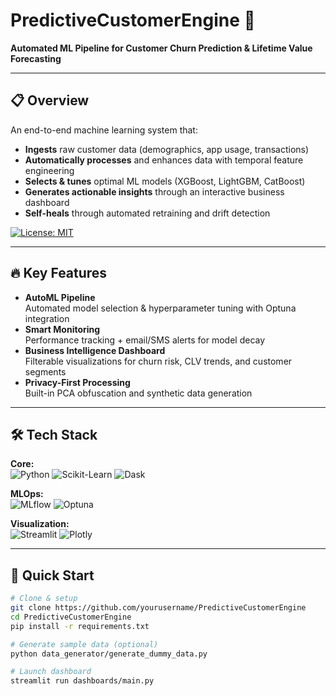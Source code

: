 # PredictiveCustomerEngine 🚀

**Automated ML Pipeline for Customer Churn Prediction & Lifetime Value Forecasting**

---

## 📋 Overview
An end-to-end machine learning system that:
- **Ingests** raw customer data (demographics, app usage, transactions)
- **Automatically processes** and enhances data with temporal feature engineering
- **Selects & tunes** optimal ML models (XGBoost, LightGBM, CatBoost)
- **Generates actionable insights** through an interactive business dashboard
- **Self-heals** through automated retraining and drift detection

[![License: MIT](https://img.shields.io/badge/License-MIT-blue.svg)](https://opensource.org/licenses/MIT)

---

## 🔥 Key Features
- **AutoML Pipeline**  
  Automated model selection & hyperparameter tuning with Optuna integration
- **Smart Monitoring**  
  Performance tracking + email/SMS alerts for model decay
- **Business Intelligence Dashboard**  
  Filterable visualizations for churn risk, CLV trends, and customer segments
- **Privacy-First Processing**  
  Built-in PCA obfuscation and synthetic data generation

---

## 🛠 Tech Stack
**Core:**  
![Python](https://img.shields.io/badge/-Python-3776AB?logo=python&logoColor=white) ![Scikit-Learn](https://img.shields.io/badge/-ScikitLearn-F7931E) ![Dask](https://img.shields.io/badge/-Dask-FF6714)

**MLOps:**  
![MLflow](https://img.shields.io/badge/-MLflow-0194E2) ![Optuna](https://img.shields.io/badge/-Optuna-2B3B4C)

**Visualization:**  
![Streamlit](https://img.shields.io/badge/-Streamlit-FF4B4B) ![Plotly](https://img.shields.io/badge/-Plotly-3F4F75)

---

## 🚀 Quick Start
```bash
# Clone & setup
git clone https://github.com/yourusername/PredictiveCustomerEngine
cd PredictiveCustomerEngine
pip install -r requirements.txt

# Generate sample data (optional)
python data_generator/generate_dummy_data.py

# Launch dashboard
streamlit run dashboards/main.py
